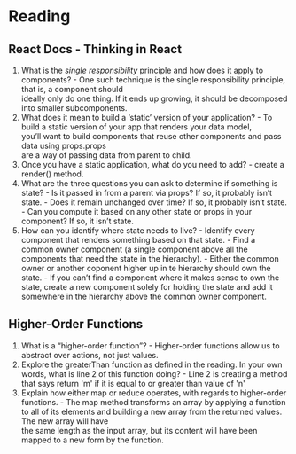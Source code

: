 # Reading

## React Docs - Thinking in React

  1. What is the *single responsibility* principle and how does it apply to components?
    - One such technique is the single responsibility principle, that is, a component should  
    ideally only do one thing. If it ends up growing, it should be decomposed into smaller subcomponents.
  2. What does it mean to build a ‘static’ version of your application?
    - To build a static version of your app that renders your data model,  
    you’ll want to build components that reuse other components and pass data using props.props  
    are a way of passing data from parent to child.
  3. Once you have a static application, what do you need to add?
    - create a render() method. 
  4. What are the three questions you can ask to determine if something is state?
    - Is it passed in from a parent via props? If so, it probably isn’t state.
    - Does it remain unchanged over time? If so, it probably isn’t state.
    - Can you compute it based on any other state or props in your component? If so, it isn’t state.
  5. How can you identify where state needs to live?
    - Identify every component that renders something based on that state. 
    - Find a common owner component (a single component above all the components that need the state in the hierarchy).
    - Either the common owner or another coponent higher up in te hierarchy should own the state. 
    - If you can’t find a component where it makes sense to own the state, create a new component solely for holding the state and add it somewhere in the hierarchy above the common owner component.

## Higher-Order Functions

  1. What is a “higher-order function”?
    - Higher-order functions allow us to abstract over actions, not just values.
  2. Explore the greaterThan function as defined in the reading. In your own words, what is line 2 of this function doing?
    - Line 2 is creating a method that says return 'm' if it is equal to or greater than value of 'n'
  3. Explain how either map or reduce operates, with regards to higher-order functions.
    - The map method transforms an array by applying a function to all of 
     its elements and building a new array from the returned values. The new array will have  
     the same length as the input array, but its content will have been mapped to a new form by the function.
  